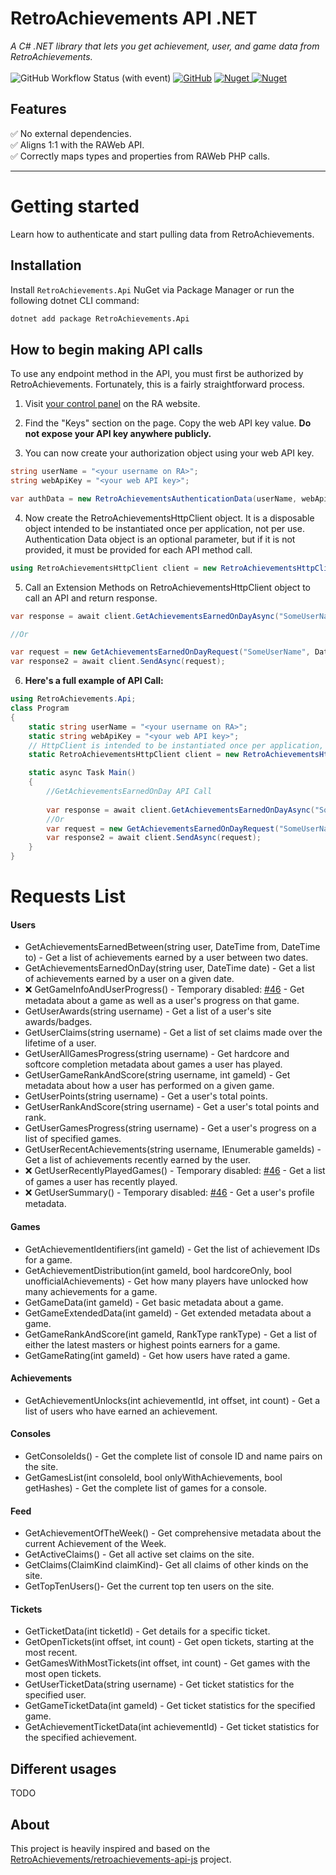 # RetroAchievements API .NET

_A C# .NET library that lets you get achievement, user, and game data from RetroAchievements._
<br><br>
![GitHub Workflow Status (with event)](https://img.shields.io/github/actions/workflow/status/KrystianLesniak/retroachievements-api-net/publish.yml?label=verification)
[![GitHub](https://img.shields.io/github/license/KrystianLesniak/retroachievements-api-net)](https://github.com/KrystianLesniak/retroachievements-api-net/blob/main/LICENSE)
[![Nuget](https://img.shields.io/nuget/dt/RetroAchievements.Api) ![Nuget](https://img.shields.io/nuget/vpre/RetroAchievements.Api)](https://www.nuget.org/packages/RetroAchievements.Api/)


## Features

✅ No external dependencies.  
✅ Aligns 1:1 with the RAWeb API.  
✅ Correctly maps types and properties from RAWeb PHP calls.  

******

# Getting started

Learn how to authenticate and start pulling data from RetroAchievements.

## Installation

Install `RetroAchievements.Api` NuGet via Package Manager or run the following dotnet CLI command:

```bash
dotnet add package RetroAchievements.Api
```

## How to begin making API calls

To use any endpoint method in the API, you must first be authorized by RetroAchievements. Fortunately, this is a fairly straightforward process.

1. Visit [your control panel](https://retroachievements.org/controlpanel.php) on the RA website.

2. Find the "Keys" section on the page. Copy the web API key value. **Do not expose your API key anywhere publicly.**

3. You can now create your authorization object using your web API key.

```csharp
string userName = "<your username on RA>";
string webApiKey = "<your web API key>";

var authData = new RetroAchievementsAuthenticationData(userName, webApiKey);
```

4. Now create the RetroAchievementsHttpClient object. It is a disposable object intended to be instantiated once per application, not per use.<br> Authentication Data object is an optional parameter, but if it is not provided, it must be provided for each API method call.

```csharp
using RetroAchievementsHttpClient client = new RetroAchievementsHttpClient(authData);
```

5. Call an Extension Methods on RetroAchievementsHttpClient object to call an API and return response.

```csharp
var response = await client.GetAchievementsEarnedOnDayAsync("SomeUserName", DateTime.Now);

//Or

var request = new GetAchievementsEarnedOnDayRequest("SomeUserName", DateTime.Now);
var response2 = await client.SendAsync(request);
```

6. **Here's a full example of API Call:**

```csharp
using RetroAchievements.Api;
class Program
{
    static string userName = "<your username on RA>";
    static string webApiKey = "<your web API key>";
    // HttpClient is intended to be instantiated once per application, rather than per-use. See Remarks.
    static RetroAchievementsHttpClient client = new RetroAchievementsHttpClient(new RetroAchievementsAuthenticationData(userName, webApiKey));

    static async Task Main()
    {
        //GetAchievementsEarnedOnDay API Call
        
        var response = await client.GetAchievementsEarnedOnDayAsync("SomeUserName", DateTime.Now);
        //Or
        var request = new GetAchievementsEarnedOnDayRequest("SomeUserName", DateTime.Now);
        var response2 = await client.SendAsync(request);
    }
}
```

# Requests List
#### Users
- GetAchievementsEarnedBetween(string user, DateTime from, DateTime to) - Get a list of achievements earned by a user between two dates.
- GetAchievementsEarnedOnDay(string user, DateTime date) - Get a list of achievements earned by a user on a given date.
- ❌ GetGameInfoAndUserProgress() - Temporary disabled: [#46](https://github.com/RetroAchievements/retroachievements-api-js/issues/46) - Get metadata about a game as well as a user's progress on that game.
- GetUserAwards(string username) - Get a list of a user's site awards/badges.
- GetUserClaims(string username) - Get a list of set claims made over the lifetime of a user.
- GetUserAllGamesProgress(string username) - Get hardcore and softcore completion metadata about games a user has played.
- GetUserGameRankAndScore(string username, int gameId) - Get metadata about how a user has performed on a given game.
- GetUserPoints(string username) - Get a user's total points.
- GetUserRankAndScore(string username) - Get a user's total points and rank.
- GetUserGamesProgress(string username) - Get a user's progress on a list of specified games.
- GetUserRecentAchievements(string username, IEnumerable<int> gameIds) - Get a list of achievements recently earned by the user.
- ❌ GetUserRecentlyPlayedGames() - Temporary disabled: [#46](https://github.com/RetroAchievements/retroachievements-api-js/issues/46) - Get a list of games a user has recently played.
- ❌ GetUserSummary() - Temporary disabled: [#46](https://github.com/RetroAchievements/retroachievements-api-js/issues/46) - Get a user's profile metadata. 

#### Games
- GetAchievementIdentifiers(int gameId) - Get the list of achievement IDs for a game.
- GetAchievementDistribution(int gameId, bool hardcoreOnly, bool unofficialAchievements) - Get how many players have unlocked how many achievements for a game.
- GetGameData(int gameId) - Get basic metadata about a game.
- GetGameExtendedData(int gameId) - Get extended metadata about a game.
- GetGameRankAndScore(int gameId, RankType rankType) - Get a list of either the latest masters or highest points earners for a game.
- GetGameRating(int gameId) - Get how users have rated a game.

#### Achievements
- GetAchievementUnlocks(int achievementId, int offset, int count) - Get a list of users who have earned an achievement.

#### Consoles
- GetConsoleIds() - Get the complete list of console ID and name pairs on the site.
- GetGamesList(int consoleId, bool onlyWithAchievements, bool getHashes) - Get the complete list of games for a console.

#### Feed
- GetAchievementOfTheWeek() - Get comprehensive metadata about the current Achievement of the Week.
- GetActiveClaims() - Get all active set claims on the site.
- GetClaims(ClaimKind claimKind)- Get all claims of other kinds on the site.
- GetTopTenUsers()-  Get the current top ten users on the site.

#### Tickets
- GetTicketData(int ticketId) - Get details for a specific ticket.
- GetOpenTickets(int offset, int count) - Get open tickets, starting at the most recent.
- GetGamesWithMostTickets(int offset, int count) - Get games with the most open tickets.
- GetUserTicketData(string username) -  Get ticket statistics for the specified user.
- GetGameTicketData(int gameId) -  Get ticket statistics for the specified game.
- GetAchievementTicketData(int achievementId) -  Get ticket statistics for the specified achievement.

## Different usages

TODO



## About
This project is heavily inspired and based on the [RetroAchievements/retroachievements-api-js](https://github.com/RetroAchievements/retroachievements-api-js) project.
